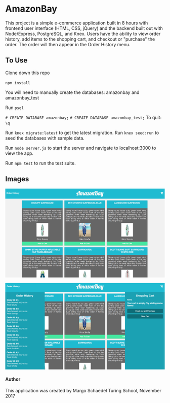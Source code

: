 # AmazonBay

This project is a simple e-commerce application built in 8 hours with frontend user interface (HTML, CSS, jQuery) and the backend built out with Node/Express, PostgreSQL, and Knex. Users have the ability to view order history, add items to the shopping cart, and checkout or "purchase" the order.  The order will then appear in the Order History menu.

## To Use

Clone down this repo

`npm install`

You will need to manually create the databases: amazonbay and amazonbay_test

Run `psql`

`# CREATE DATABASE amazonbay;`
`# CREATE DATABASE amazonbay_test;`
To quit: `\q`

Run `knex migrate:latest` to get the latest migration.
Run `knex seed:run` to seed the databases with sample data.

Run `node server.js` to start the server and navigate to localhost:3000 to view the app.

Run `npm test` to run the test suite.

## Images
![Landing Page](landing-page.png)

![Order History and Shopping Cart](order-history.png)

#### Author

This application was created by Margo Schaedel
Turing School, November 2017

